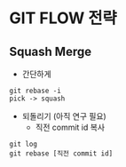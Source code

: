 # GIT FLOW 전략
## Squash Merge
* 간단하게
```
git rebase -i
pick -> squash
```
* 되돌리기 (아직 연구 필요)
  * 직전 commit id 복사
```
git log
git rebase [직전 commit id]
```

